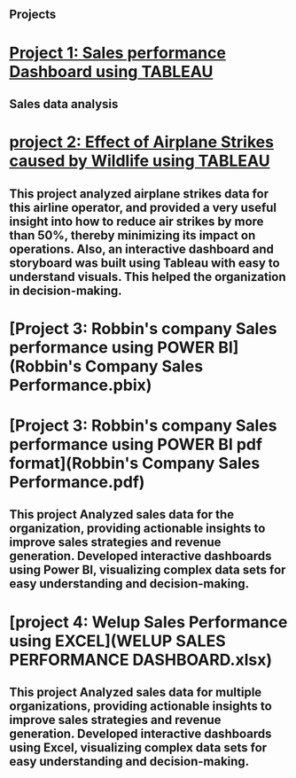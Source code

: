 ## Projects
# [Project 1: Sales performance Dashboard using TABLEAU](https://public.tableau.com/views/GlobalSuperstore_16940854698740/Story1?:language=en-US&:display_count=n&:origin=viz_share_link)
## Sales data analysis
# [project 2: Effect of Airplane Strikes caused by Wildlife using TABLEAU](https://public.tableau.com/views/EffectsofPlaneCrashescausedbyWildlife/Dashboard1?:language=en-US&:display_count=n&:origin=viz_share_link)
## This project analyzed airplane strikes data for this airline operator, and provided a very useful insight into how to reduce air strikes by more than 50%, thereby minimizing its impact on operations. Also, an interactive dashboard and storyboard was built using Tableau with easy to understand visuals. This helped the organization in decision-making.
# [Project 3: Robbin's company Sales performance using POWER BI](Robbin's Company Sales Performance.pbix)
# [Project 3: Robbin's company Sales performance using POWER BI pdf format](Robbin's Company Sales Performance.pdf)
## This project	Analyzed sales data for the organization, providing actionable insights to improve sales strategies and revenue generation.	Developed interactive dashboards using Power BI, visualizing complex data sets for easy understanding and decision-making.
# [project 4: Welup Sales Performance using EXCEL](WELUP SALES PERFORMANCE DASHBOARD.xlsx)
## This project Analyzed sales data for multiple organizations, providing actionable insights to improve sales strategies and revenue generation.	Developed interactive dashboards using Excel, visualizing complex data sets for easy understanding and decision-making.
